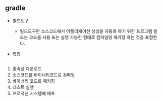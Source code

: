 ## gradle

- 빌드도구 
    - 빌드도구란 소스코드에서 어플리케이션 생성을 자동화 하기 위한 프로그램
    빌드는 코드를 사용 또는 실행 가능한 형태로 컴파일링 패키징 하는 것을 포함한다.

- 특징
    ```
1. 종속성 다운로드
2. 소스코드를 바이너리코드로 컴파일
3. 바이너리 코드를 패키징
4. 테스트 실행
5. 프로덕션 시스템에 배포
    ```